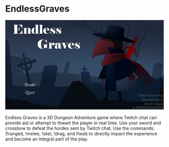 # EndlessGraves
![EndlessGraves](https://github.com/uoubyy/CROWSBOW/blob/main/Post/EndlessGraves%20%20%2012_8_2021%2011_45_20%20PM.png)

Endless Graves is a 3D Dungeon Adventure game where Twitch chat can provide aid or attempt to thwart the player in real time. Use your sword and crossbow to defeat the hordes sent by Twitch chat. Use the commands: (!ranged, !melee, !skel, !drag, and !heal) to directly impact the experience and become an integral part of the play.
